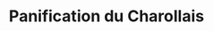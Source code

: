 ---
title: "Panification du Charollais"
url: /genelard/panification-du-charollais/
shop: boulangerie
---
